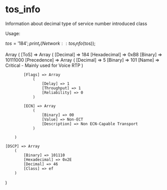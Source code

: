 # tos_info
Information about decimal type of service number introduced class


Usage:

$tos = '184';
print_r(Network::tos_info($tos));

Array
(
    [ToS] => Array
        (
            [Decimal] => 184
            [Hexadecimal] => 0xB8
            [Binary] => 10111000
            [Precedence] => Array
                (
                    [Decimal] => 5
                    [Binary] => 101
                    [Name] => Critical - Mainly used for Voice RTP
                )

            [Flags] => Array
                (
                    [Delay] => 1
                    [Throughput] => 1
                    [Reliability] => 0
                )

            [ECN] => Array
                (
                    [Binary] => 00
                    [Value] => Non-ECT
                    [Description] => Non ECN-Capable Transport
                )

        )

    [DSCP] => Array
        (
            [Binary] => 101110
            [Hexadecimal] => 0x2E
            [Decimal] => 46
            [Class] => ef
        )

)
